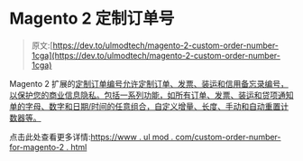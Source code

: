 # Magento 2 定制订单号

> 原文:[https://dev.to/ulmodtech/magento-2-custom-order-number-1cga](https://dev.to/ulmodtech/magento-2-custom-order-number-1cga)

Magento 2 扩展的[定制订单编号允许定制订单、发票、装运和信用备忘录编号，以保护您的商业信息隐私。包括一系列功能，如所有订单、发票、装运和贷项通知单的字母、数字和日期/时间的任意组合，自定义增量、长度、手动和自动重置计数器等。](https://www.ulmod.com/custom-order-number-for-magento-2.html)

点击此处查看更多详情:[https://www . ul mod . com/custom-order-number-for-magento-2 . html](https://www.ulmod.com/custom-order-number-for-magento-2.html)